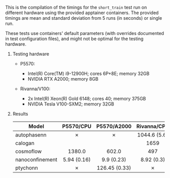 This is the compilation of the timings for the `short_train` test run on different hardware using the provided apptainer containers. The provided timings are mean and standard deviation from 5 runs (in seconds) or single run. 

These tests use containers' default parameters (with overrides documented in test configuration files), 
and might not be optimal for the testing hardware.


1. Testing hardware

    - P5570:  
        - Intel(R) Core(TM) i9-12900H; cores 6P+8E; memory 32GB
        - NVIDIA RTX A2000; memory 8GB

    - Rivanna/V100:
        - 2x Intel(R) Xeon(R) Gold 6148; cores 40; memory 375GB
        - NVIDIA Tesla V100-SXM2; memory 32GB

2. Results

    | Model           | P5570/CPU     | P5570/A2000   | Rivanna/CPU | Rivanna/V100  |
    |-----------------|:-------------:|:-------------:|:-----------:|:-------------:|
    | autophasenn     |    ✗          | ✗             | 1044.6 (5.6)|  59.0  (1.9)  |
    | calogan         |               |               | 1659        |  438.7 (2.7)  |
    | cosmoflow       |   1380.0      | 602.0         | 497         |  250.3 (2.5)  |
    | nanoconfinement |   5.94 (0.16) | 9.9 (0.23)    | 8.92 (0.3)  |   16.67 (0.28)|
    | ptychonn        |    ✗          | 126.45 (0.33) |    ✗        |   78.10 (0.47)|